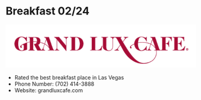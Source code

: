 # Breakfast 02/24


![Grand Lux](images/GrandLux.png)

* Rated the best breakfast place in Las Vegas
* Phone Number: (702) 414-3888
* Website: grandluxcafe.com
